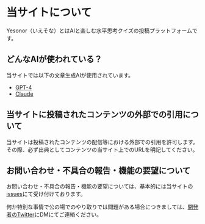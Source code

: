 # 当サイトについて

Yesonor（いえそな）とはAIと楽しむ水平思考クイズの投稿プラットフォームです。

## どんなAIが使われている？

当サイトでは以下の文章生成AIが使用されています。
- [GPT-4](https://openai.com/research/gpt-4)
- [Claude](https://docs.anthropic.com/claude/docs/intro-to-claude)

## 当サイトに投稿されたコンテンツの外部での引用について

当サイトは投稿されたコンテンツの配信等における外部での引用を許可します。  
その際、必ず出典としてコンテンツの当サイト上でのURLを明記してください。  

## お問い合わせ・不具合の報告・機能の要望について

お問い合わせ・不具合の報告・機能の要望については、基本的には当サイトの[issues](https://github.com/eatski/yesonor/issues/new/choose)にて受け付けております。

何か特別な事情で公の場でのやり取りでは問題がある場合につきましては、[開発者のTwitter](https://twitter.com/eatski629)にDMにてご連絡ください。